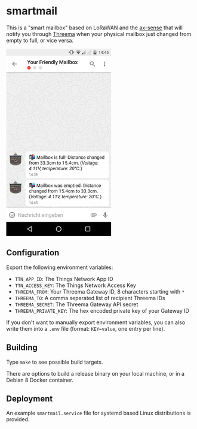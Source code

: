 # smartmail

This is a "smart mailbox" based on LoRaWAN and the
[ax-sense](https://twitter.com/adnexo_gmbh/status/901370927405047808) that will
notify you through [Threema](https://threema.ch/) when your physical mailbox
just changed from empty to full, or vice versa.

![Screenshot](screenshot.jpg)

## Configuration

Export the following environment variables:

- `TTN_APP_ID`: The Things Network App ID
- `TTN_ACCESS_KEY`: The Things Network Access Key
- `THREEMA_FROM`: Your Threema Gateway ID, 8 characters starting with `*`
- `THREEMA_TO`: A comma separated list of recipient Threema IDs
- `THREEMA_SECRET`: The Threema Gateway API secret
- `THREEMA_PRIVATE_KEY`: The hex encoded private key of your Gateway ID

If you don't want to manually export environment variables, you can also write
them into a `.env` file (format: `KEY=value`, one entry per line).

## Building

Type `make` to see possible build targets.

There are options to build a release binary on your local machine, or in a
Debian 8 Docker container.

## Deployment

An example `smartmail.service` file for systemd based Linux distributions is
provided.

